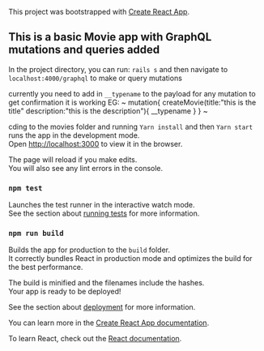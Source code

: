 This project was bootstrapped with [Create React App](https://github.com/facebook/create-react-app).

## This is a basic Movie app with GraphQL mutations and queries added

In the project directory, you can run:
`rails s` and then navigate to `localhost:4000/graphql` to make or query mutations

currently you need to add in `__typename` to the payload for any mutation to get confirmation it is working EG:
~
mutation{
createMovie(title:"this is the title" description:"this is the description"){
  __typename
}
}
~


cding to the movies folder and running `Yarn install` and then `Yarn start` runs the app in the development mode.<br>
Open [http://localhost:3000](http://localhost:3000) to view it in the browser.

The page will reload if you make edits.<br>
You will also see any lint errors in the console.

### `npm test`

Launches the test runner in the interactive watch mode.<br>
See the section about [running tests](https://facebook.github.io/create-react-app/docs/running-tests) for more information.

### `npm run build`

Builds the app for production to the `build` folder.<br>
It correctly bundles React in production mode and optimizes the build for the best performance.

The build is minified and the filenames include the hashes.<br>
Your app is ready to be deployed!

See the section about [deployment](https://facebook.github.io/create-react-app/docs/deployment) for more information.


You can learn more in the [Create React App documentation](https://facebook.github.io/create-react-app/docs/getting-started).

To learn React, check out the [React documentation](https://reactjs.org/).
